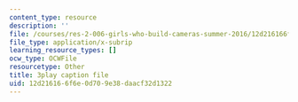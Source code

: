 ```yaml
---
content_type: resource
description: ''
file: /courses/res-2-006-girls-who-build-cameras-summer-2016/12d216166f6e0d709e38daacf32d1322_KhY97qoDPMg.srt
file_type: application/x-subrip
learning_resource_types: []
ocw_type: OCWFile
resourcetype: Other
title: 3play caption file
uid: 12d21616-6f6e-0d70-9e38-daacf32d1322
---
```

